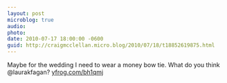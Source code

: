 ```yaml
---
layout: post
microblog: true
audio: 
photo: 
date: 2010-07-17 18:00:00 -0600
guid: http://craigmcclellan.micro.blog/2010/07/18/t18852619875.html
---
```

Maybe for the wedding I need to wear a money bow tie. What do you think @laurakfagan? [yfrog.com/bh1qmj](http://yfrog.com/bh1qmj)
